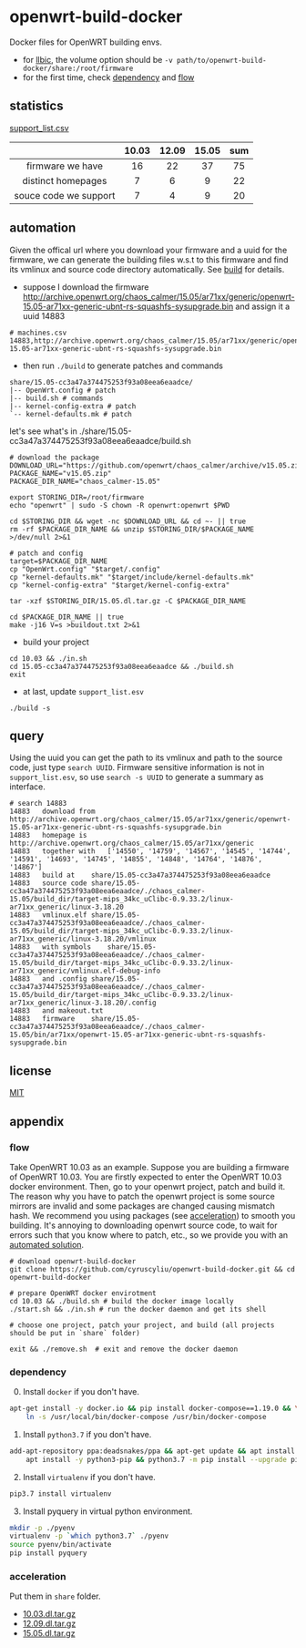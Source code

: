# openwrt-build-docker

Docker files for OpenWRT building envs.

+ for [llbic](https://github.com/cyruscyliu/llbic), the volume option should be 
`-v path/to/openwrt-build-docker/share:/root/firmware`
+ for the first time, check [dependency](#dependency) and [flow](#flow)

## statistics

[support_list.csv](./support_list.csv)

||10.03|12.09|15.05|sum|
|:---:|:---:|:---:|:---:|:---:|
|firmware we have|16|22|37|75|
|distinct homepages|7|6|9|22|
|souce code we support|7|4|9|20|

## automation

Given the offical url where you download your firmware and a uuid for the firmware, we can generate the building files
w.s.t to this firmware and find its vmlinux and source code directory automatically. See [build](./build.py) for details.

+ suppose I download the firmware http://archive.openwrt.org/chaos_calmer/15.05/ar71xx/generic/openwrt-15.05-ar71xx-generic-ubnt-rs-squashfs-sysupgrade.bin and assign it a uuid 14883
```
# machines.csv
14883,http://archive.openwrt.org/chaos_calmer/15.05/ar71xx/generic/openwrt-15.05-ar71xx-generic-ubnt-rs-squashfs-sysupgrade.bin
```

+ then run `./build` to generate patches and commands
```
share/15.05-cc3a47a374475253f93a08eea6eaadce/
|-- OpenWrt.config # patch
|-- build.sh # commands
|-- kernel-config-extra # patch
`-- kernel-defaults.mk # patch
```

let's see what's in ./share/15.05-cc3a47a374475253f93a08eea6eaadce/build.sh
```
# download the package
DOWNLOAD_URL="https://github.com/openwrt/chaos_calmer/archive/v15.05.zip"
PACKAGE_NAME="v15.05.zip"
PACKAGE_DIR_NAME="chaos_calmer-15.05"

export STORING_DIR=/root/firmware
echo "openwrt" | sudo -S chown -R openwrt:openwrt $PWD

cd $STORING_DIR && wget -nc $DOWNLOAD_URL && cd ~- || true
rm -rf $PACKAGE_DIR_NAME && unzip $STORING_DIR/$PACKAGE_NAME >/dev/null 2>&1

# patch and config
target=$PACKAGE_DIR_NAME
cp "OpenWrt.config" "$target/.config"
cp "kernel-defaults.mk" "$target/include/kernel-defaults.mk"
cp "kernel-config-extra" "$target/kernel-config-extra"

tar -xzf $STORING_DIR/15.05.dl.tar.gz -C $PACKAGE_DIR_NAME

cd $PACKAGE_DIR_NAME || true
make -j16 V=s >buildout.txt 2>&1
```

+ build your project
```
cd 10.03 && ./in.sh
cd 15.05-cc3a47a374475253f93a08eea6eaadce && ./build.sh
exit
```

+ at last, update `support_list.esv`
```
./build -s
```

## query

Using the uuid you can get the path to its vmlinux and path to the source code, just type `search UUID`.
Firmware sensitive information is not in `support_list.esv`, so use `search -s UUID` to generate a summary as interface.

```shell script
# search 14883
14883	download from	http://archive.openwrt.org/chaos_calmer/15.05/ar71xx/generic/openwrt-15.05-ar71xx-generic-ubnt-rs-squashfs-sysupgrade.bin
14883	homepage is	http://archive.openwrt.org/chaos_calmer/15.05/ar71xx/generic
14883	together with	['14550', '14759', '14567', '14545', '14744', '14591', '14693', '14745', '14855', '14848', '14764', '14876', '14867']
14883	build at	share/15.05-cc3a47a374475253f93a08eea6eaadce
14883	source code	share/15.05-cc3a47a374475253f93a08eea6eaadce/./chaos_calmer-15.05/build_dir/target-mips_34kc_uClibc-0.9.33.2/linux-ar71xx_generic/linux-3.18.20
14883	vmlinux.elf	share/15.05-cc3a47a374475253f93a08eea6eaadce/./chaos_calmer-15.05/build_dir/target-mips_34kc_uClibc-0.9.33.2/linux-ar71xx_generic/linux-3.18.20/vmlinux
14883	with symbols	share/15.05-cc3a47a374475253f93a08eea6eaadce/./chaos_calmer-15.05/build_dir/target-mips_34kc_uClibc-0.9.33.2/linux-ar71xx_generic/vmlinux.elf-debug-info
14883	and .config	share/15.05-cc3a47a374475253f93a08eea6eaadce/./chaos_calmer-15.05/build_dir/target-mips_34kc_uClibc-0.9.33.2/linux-ar71xx_generic/linux-3.18.20/.config
14883	and makeout.txt	
14883	firmware	share/15.05-cc3a47a374475253f93a08eea6eaadce/./chaos_calmer-15.05/bin/ar71xx/openwrt-15.05-ar71xx-generic-ubnt-rs-squashfs-sysupgrade.bin
```

## license
[MIT](./LICENSE)

## appendix

### flow

Take OpenWRT 10.03 as an example. Suppose you are building a firmware of OpenWRT 10.03.
You are firstly expected to enter the OpenWRT 10.03 docker environment. 
Then, go to your openwrt project, patch and build it. The reason why you have to patch
the openwrt project is some source mirrors are invalid and some packages are changed causing mismatch hash.
We recommend you using packages (see [acceleration](#acceleration)) to smooth you building. It's annoying
to downloading openwrt source code, to wait for errors such that you know where to patch, etc., 
so we provide you with an [automated solution](#automation).

```shell script
# download openwrt-build-docker
git clone https://github.com/cyruscyliu/openwrt-build-docker.git && cd openwrt-build-docker

# prepare OpenWRT docker envirotment
cd 10.03 && ./build.sh # build the docker image locally
./start.sh && ./in.sh # run the docker daemon and get its shell

# choose one project, patch your project, and build (all projects should be put in `share` folder)

exit && ./remove.sh  # exit and remove the docker daemon
```

### dependency

0. Install `docker` if you don't have.
```bash
apt-get install -y docker.io && pip install docker-compose==1.19.0 && \
    ln -s /usr/local/bin/docker-compose /usr/bin/docker-compose
```

1. Install `python3.7` if you don't have.
```bash
add-apt-repository ppa:deadsnakes/ppa && apt-get update && apt install -y python3.7 && \
    apt install -y python3-pip && python3.7 -m pip install --upgrade pip
```

2. Install `virtualenv` if you don't have.
```bash
pip3.7 install virtualenv
```

3. Install pyquery in virtual python environment.
```bash
mkdir -p ./pyenv
virtualenv -p `which python3.7` ./pyenv
source pyenv/bin/activate
pip install pyquery
```

### acceleration

Put them in `share` folder.

+ [10.03.dl.tar.gz](https://drive.google.com/file/d/1S4TdLBQDgnVv2cifXMhSR1umo5_Bo2tu/view?usp=sharing)
+ [12.09.dl.tar.gz](https://drive.google.com/open?id=1hc0PujRBhNEn_2zC8_etlGmVJAYHEq6Q)
+ [15.05.dl.tar.gz](https://drive.google.com/file/d/1R86VpMVnaCLeb_iHCRAqkV_sSTc40-i-/view?usp=sharing)
